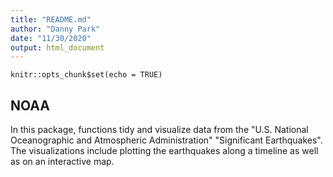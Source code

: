 ```yaml
---
title: "README.md"
author: "Danny Park"
date: "11/30/2020"
output: html_document
---
```


```{r setup, include=FALSE}
knitr::opts_chunk$set(echo = TRUE)
```

## NOAA

In this package, functions tidy and visualize data from the "U.S. National Oceanographic and Atmospheric Administration" "Significant Earthquakes". The visualizations include plotting the earthquakes along a timeline as well as on an interactive map.
